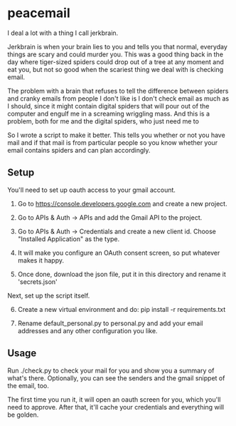 peacemail
============

I deal a lot with a thing I call jerkbrain. 

Jerkbrain is when your brain lies to you and tells you that normal, everyday things are scary and could murder you. This was a good thing back in the day where tiger-sized spiders could drop out of a tree at any moment and eat you, but not so good when the scariest thing we deal with is checking email.

The problem with a brain that refuses to tell the difference between spiders and cranky emails from people I don't like is I don't check email as much as I should, since it might contain digital spiders that will pour out of the computer and engulf me in a screaming wriggling mass. And this is a problem, both for me and the digital spiders, who just need me to

So I wrote a script to make it better. This tells you whether or not you have mail and if that mail is from particular people so you know whether your email contains spiders and can plan accordingly. 

Setup
------

You'll need to set up oauth access to your gmail account.

1. Go to https://console.developers.google.com and create a new project.

2. Go to APIs & Auth -> APIs and add the Gmail API to the project.

3. Go to APIs & Auth -> Credentials and create a new client id. Choose "Installed Application" as the type.

4. It will make you configure an OAuth consent screen, so put whatever makes it happy. 

5. Once done, download the json file, put it in this directory and rename it 'secrets.json'

Next, set up the script itself.

6. Create a new virtual environment and do: pip install -r requirements.txt

7. Rename default_personal.py to personal.py and add your email addresses and any other configuration you like. 

Usage
------

Run ./check.py to check your mail for you and show you a summary of what's there. Optionally, you can see the senders and the gmail snippet of the email, too.

The first time you run it, it will open an oauth screen for you, which you'll need to approve. After that, it'll cache your credentials and everything will be golden.






